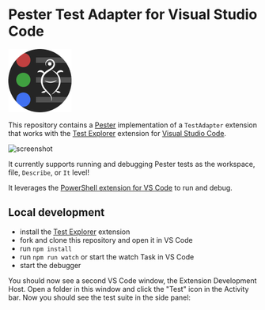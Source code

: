 # Pester Test Adapter for Visual Studio Code

![logo](img/test-explorer-pester.png)

This repository contains a [Pester](https://github.com/Pester/Pester) implementation of a `TestAdapter` extension that works with the
[Test Explorer](https://marketplace.visualstudio.com/items?itemName=hbenl.vscode-test-explorer) extension for [Visual Studio Code](http://code.visualstudio.com/).

![screenshot](https://user-images.githubusercontent.com/2644648/83358111-12570900-a326-11ea-9a0e-d1449f824fbe.png)

It currently supports running and debugging Pester tests as the workspace, file, `Describe`, or `It` level!

It leverages the [PowerShell extension for VS Code](https://github.com/PowerShell/vscode-powershell) to run and debug.

## Local development

* install the [Test Explorer](https://marketplace.visualstudio.com/items?itemName=hbenl.vscode-test-explorer) extension
* fork and clone this repository and open it in VS Code
* run `npm install`
* run `npm run watch` or start the watch Task in VS Code
* start the debugger

You should now see a second VS Code window, the Extension Development Host.
Open a folder in this window and click the "Test" icon in the Activity bar.
Now you should see the test suite in the side panel:

